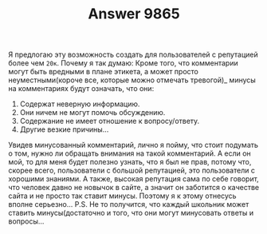 ﻿---
title: "Answer 9865"
se.owner.user_id: 277611
se.owner.display_name: "AR Hovsepyan"
se.owner.link: "https://ru.meta.stackoverflow.com/users/277611/ar-hovsepyan"
se.answer_id: 9865
se.question_id: 9815
se.post_type: answer
se.score: -3
se.is_accepted: False
---
<p>Я предлогаю эту возможность создать для пользователей с репутацией более  чем <code>20к</code>. Почему я так думаю: Кроме того, что комментарии могут быть вредными в плане этикета, а может просто неуместными(короче все, которые можно отмечать тревогой)_ минусы на комментариях будут означать, что они:</p>

<ol>
<li>Содержат неверную    информацию.</li>
<li>Они ничем не могут помочь обсуждению.</li>
<li>Содержание не имеет  отношение к вопросу/ответу.</li>
<li>Другие везкие причины...</li>
</ol>

<p>Увидев минусованный комментарий, лично я пойму, что стоит подумать о том, нужно ли обращать внимания на такой комментарий. А если он мой, то для меня будет полезно узнать, что я был не прав, потому что, скорее всего, пользователи с большой репутацией, это пользователи с хорошими знаниями. А также, высокая репутация сама по себе говорит, что человек давно не новычок в сайте, а значит он заботится о качестве сайта и не просто так ставит минусы. Поэтому я к этому отнесусь вполне серьезно... P.S. Не то получится, что каждый школьник может ставить минусы(достаточно и того, что они могут  минусовать ответы и вопросы...</p>
